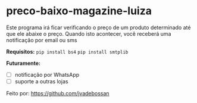 # preco-baixo-magazine-luiza

Este programa irá ficar verificando o preço de um produto determinado até que ele abaixe o preço.
Quando isto acontecer, você receberá uma notificação por email ou sms


**Requisitos:**
`pip install bs4`
`pip install smtplib`

**Futuramente:**
- [ ] notificação por WhatsApp
- [ ] suporte a outras lojas

Feito por: https://github.com/jvadebossan
